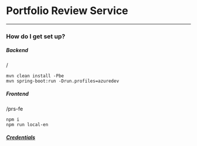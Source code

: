 # Portfolio Review Service
---
### How do I get set up?
##### Backend
/
```
mvn clean install -Pbe
mvn spring-boot:run -Drun.profiles=azuredev
```
##### Frontend
/prs-fe
```
npm i
npm run local-en
```
##### [Credentials](https://wiserinvestments.atlassian.net/browse/PA-526)

